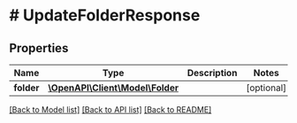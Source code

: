 # # UpdateFolderResponse

## Properties

Name | Type | Description | Notes
------------ | ------------- | ------------- | -------------
**folder** | [**\OpenAPI\Client\Model\Folder**](Folder.md) |  | [optional]

[[Back to Model list]](../../README.md#models) [[Back to API list]](../../README.md#endpoints) [[Back to README]](../../README.md)
